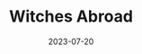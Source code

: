 ---
authors:
- Terry Pratchett
books/tags:
- comedy
- fantasy
date: 2023-07-20
params:
  isbn13: '9780552134651'
  series: Witches
  series_order: '1'
  year: '1992'
slug: '9780552134651'
star_rating: 2
title: Witches Abroad
---